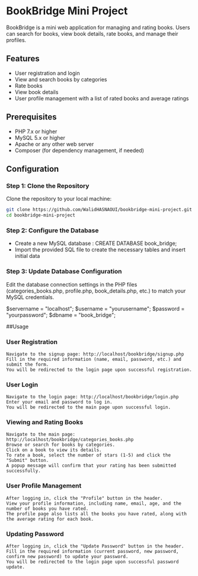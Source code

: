 # BookBridge Mini Project

BookBridge is a mini web application for managing and rating books. Users can search for books, view book details, rate books, and manage their profiles.

## Features

- User registration and login
- View and search books by categories
- Rate books
- View book details
- User profile management with a list of rated books and average ratings

## Prerequisites

- PHP 7.x or higher
- MySQL 5.x or higher
- Apache or any other web server
- Composer (for dependency management, if needed)

## Configuration

### Step 1: Clone the Repository

Clone the repository to your local machine:

```bash
git clone https://github.com/WalidHASNAOUI/bookbridge-mini-project.git
cd bookbridge-mini-project
```

### Step 2: Configure the Database

- Create a new MySQL database : CREATE DATABASE book_bridge;
- Import the provided SQL file to create the necessary tables and insert initial data

### Step 3: Update Database Configuration

Edit the database connection settings in the PHP files (categories_books.php, profile.php, book_details.php, etc.) to match your MySQL credentials.

$servername = "localhost";
$username = "yourusername";
$password = "yourpassword";
$dbname = "book_bridge";

##Usage

### User Registration

    Navigate to the signup page: http://localhost/bookbridge/signup.php
    Fill in the required information (name, email, password, etc.) and submit the form.
    You will be redirected to the login page upon successful registration.

### User Login

    Navigate to the login page: http://localhost/bookbridge/login.php
    Enter your email and password to log in.
    You will be redirected to the main page upon successful login.

### Viewing and Rating Books

    Navigate to the main page: http://localhost/bookbridge/categories_books.php
    Browse or search for books by categories.
    Click on a book to view its details.
    To rate a book, select the number of stars (1-5) and click the "Submit" button.
    A popup message will confirm that your rating has been submitted successfully.

### User Profile Management

    After logging in, click the "Profile" button in the header.
    View your profile information, including name, email, age, and the number of books you have rated.
    The profile page also lists all the books you have rated, along with the average rating for each book.

### Updating Password

    After logging in, click the "Update Password" button in the header.
    Fill in the required information (current password, new password, confirm new password) to update your password.
    You will be redirected to the login page upon successful password update.
